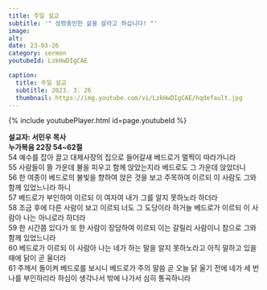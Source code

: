 ```yaml
---
title: 주일 설교
subtitle: '" 성령충만한 삶을 살라고 하십니다! "'
image: 
alt:
date: 23-03-26
category: sermon
youtubeId: LzkHwDIgCAE

caption:
  title: 주일 설교
  subtitle: 2023. 3. 26
  thumbnail: https://img.youtube.com/vi/LzkHwDIgCAE/hqdefault.jpg
---
```

{% include youtubePlayer.html id=page.youtubeId %}

**설교자: 서민우 목사**  
**누가복음 22장 54~62절**  
54 예수를 잡아 끌고 대제사장의 집으로 들어갈새 베드로가 멀찍이 따라가니라  
55 사람들이 뜰 가운데 불을 피우고 함께 앉았는지라 베드로도 그 가운데 앉았더니  
56 한 여종이 베드로의 불빛을 향하여 앉은 것을 보고 주목하여 이르되 이 사람도 그와 함께 있었느니라 하니  
57 베드로가 부인하여 이르되 이 여자여 내가 그를 알지 못하노라 하더라  
58 조금 후에 다른 사람이 보고 이르되 너도 그 도당이라 하거늘 베드로가 이르되 이 사람아 나는 아니로라 하더라  
59 한 시간쯤 있다가 또 한 사람이 장담하여 이르되 이는 갈릴리 사람이니 참으로 그와 함께 있었느니라  
60 베드로가 이르되 이 사람아 나는 네가 하는 말을 알지 못하노라고 아직 말하고 있을 때에 닭이 곧 울더라  
61 주께서 돌이켜 베드로를 보시니 베드로가 주의 말씀 곧 오늘 닭 울기 전에 네가 세 번 나를 부인하리라 하심이 생각나서
밖에 나가서 심히 통곡하니라  
